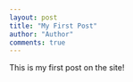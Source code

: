 ```yaml
--- 
layout: post
title: "My First Post"
author: "Author"
comments: true
---
```


This is my first post on the site!